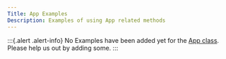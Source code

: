 ```yaml
---
Title: App Examples
Description: Examples of using App related methods
---
```


:::{.alert .alert-info}
No Examples have been added yet for the [App class](../../api/Faker/App).
Please help us out by adding some.
:::
